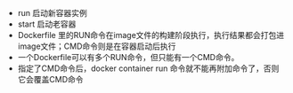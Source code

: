 - run 启动新容器实例
- start 启动老容器
- Dockerfile 里的RUN命令在image文件的构建阶段执行，执行结果都会打包进image文件；CMD命令则是在容器启动后执行
- 一个Dockerfile可以有多个RUN命令，但只能有一个CMD命令。
- 指定了CMD命令后，docker container run 命令就不能再附加命令了，否则它会覆盖CMD命令